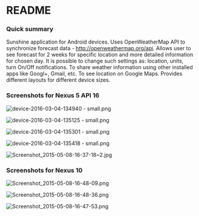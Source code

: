 # README #

### Quick summary ###

Sunshine application for Android devices. 
Uses OpenWeatherMap API to synchronize forecast data - http://openweathermap.org/api. Allows user to see forecast for 2 weeks for specific location and more detailed information for chosen day. 
It is possible to change such settings as: location, units, turn On/Off notifications.
To share weather information using other installed apps like Googl+, Gmail, etc. 
To see location on Google Maps.
Provides different layouts for different device sizes.


### Screenshots for Nexus 5 API 16 ###

![device-2016-03-04-134940 - small.png](https://bitbucket.org/repo/RjKoox/images/1093700792-device-2016-03-04-134940%20-%20small.png)

![device-2016-03-04-135125 - small.png](https://bitbucket.org/repo/RjKoox/images/3666479098-device-2016-03-04-135125%20-%20small.png)

![device-2016-03-04-135301 - small.png](https://bitbucket.org/repo/RjKoox/images/912781688-device-2016-03-04-135301%20-%20small.png)

![device-2016-03-04-135418 - small.png](https://bitbucket.org/repo/RjKoox/images/584094413-device-2016-03-04-135418%20-%20small.png)

![Screenshot_2015-05-08-16-37-18~2.jpg](https://bitbucket.org/repo/RjKoox/images/3793521772-Screenshot_2015-05-08-16-37-18~2.jpg)

### Screenshots for Nexus 10 ###

![Screenshot_2015-05-08-16-48-09.png](https://bitbucket.org/repo/RjKoox/images/1127907776-Screenshot_2015-05-08-16-48-09.png)

![Screenshot_2015-05-08-16-48-36.png](https://bitbucket.org/repo/RjKoox/images/1665309336-Screenshot_2015-05-08-16-48-36.png)

![Screenshot_2015-05-08-16-47-53.png](https://bitbucket.org/repo/RjKoox/images/424564596-Screenshot_2015-05-08-16-47-53.png)